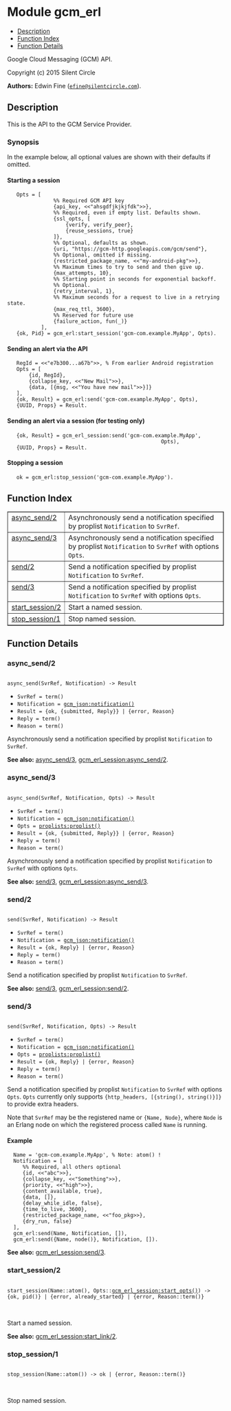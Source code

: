 

# Module gcm_erl #
* [Description](#description)
* [Function Index](#index)
* [Function Details](#functions)

Google Cloud Messaging (GCM) API.

Copyright (c) 2015 Silent Circle

__Authors:__ Edwin Fine ([`efine@silentcircle.com`](mailto:efine@silentcircle.com)).

<a name="description"></a>

## Description ##

This is the API to the GCM Service Provider.


### <a name="Synopsis">Synopsis</a> ###

In the example below, all optional values are shown with their
defaults if omitted.


#### <a name="Starting_a_session">Starting a session</a> ####

```
   Opts = [
               %% Required GCM API key
               {api_key, <<"ahsgdfjkjkjfdk">>},
               %% Required, even if empty list. Defaults shown.
               {ssl_opts, [
                   {verify, verify_peer},
                   {reuse_sessions, true}
               ]},
               %% Optional, defaults as shown.
               {uri, "https://gcm-http.googleapis.com/gcm/send"},
               %% Optional, omitted if missing.
               {restricted_package_name, <<"my-android-pkg">>},
               %% Maximum times to try to send and then give up.
               {max_attempts, 10},
               %% Starting point in seconds for exponential backoff.
               %% Optional.
               {retry_interval, 1},
               %% Maximum seconds for a request to live in a retrying state.
               {max_req_ttl, 3600},
               %% Reserved for future use
               {failure_action, fun(_)}
           ],
   {ok, Pid} = gcm_erl:start_session('gcm-com.example.MyApp', Opts).
```


#### <a name="Sending_an_alert_via_the_API">Sending an alert via the API</a> ####

```
   RegId = <<"e7b300...a67b">>, % From earlier Android registration
   Opts = [
       {id, RegId},
       {collapse_key, <<"New Mail">>},
       {data, [{msg, <<"You have new mail">>}]}
   ],
   {ok, Result} = gcm_erl:send('gcm-com.example.MyApp', Opts),
   {UUID, Props} = Result.
```


#### <a name="Sending_an_alert_via_a_session_(for_testing_only)">Sending an alert via a session (for testing only)</a> ####

```
   {ok, Result} = gcm_erl_session:send('gcm-com.example.MyApp',
                                                  Opts),
   {UUID, Props} = Result.
```


#### <a name="Stopping_a_session">Stopping a session</a> ####

```
   ok = gcm_erl:stop_session('gcm-com.example.MyApp').
```

<a name="index"></a>

## Function Index ##


<table width="100%" border="1" cellspacing="0" cellpadding="2" summary="function index"><tr><td valign="top"><a href="#async_send-2">async_send/2</a></td><td>Asynchronously send a notification specified by proplist
<code>Notification</code> to <code>SvrRef</code>.</td></tr><tr><td valign="top"><a href="#async_send-3">async_send/3</a></td><td>Asynchronously send a notification specified by proplist
<code>Notification</code> to <code>SvrRef</code> with options <code>Opts</code>.</td></tr><tr><td valign="top"><a href="#send-2">send/2</a></td><td>Send a notification specified by proplist <code>Notification</code>
to <code>SvrRef</code>.</td></tr><tr><td valign="top"><a href="#send-3">send/3</a></td><td>Send a notification specified by proplist <code>Notification</code>
to <code>SvrRef</code> with options <code>Opts</code>.</td></tr><tr><td valign="top"><a href="#start_session-2">start_session/2</a></td><td>
Start a named session.</td></tr><tr><td valign="top"><a href="#stop_session-1">stop_session/1</a></td><td>Stop named session.</td></tr></table>


<a name="functions"></a>

## Function Details ##

<a name="async_send-2"></a>

### async_send/2 ###

<pre><code>
async_send(SvrRef, Notification) -&gt; Result
</code></pre>

<ul class="definitions"><li><code>SvrRef = term()</code></li><li><code>Notification = <a href="gcm_json.md#type-notification">gcm_json:notification()</a></code></li><li><code>Result = {ok, {submitted, Reply}} | {error, Reason}</code></li><li><code>Reply = term()</code></li><li><code>Reason = term()</code></li></ul>

Asynchronously send a notification specified by proplist
`Notification` to `SvrRef`.

__See also:__ [async_send/3](#async_send-3), [gcm_erl_session:async_send/2](gcm_erl_session.md#async_send-2).

<a name="async_send-3"></a>

### async_send/3 ###

<pre><code>
async_send(SvrRef, Notification, Opts) -&gt; Result
</code></pre>

<ul class="definitions"><li><code>SvrRef = term()</code></li><li><code>Notification = <a href="gcm_json.md#type-notification">gcm_json:notification()</a></code></li><li><code>Opts = <a href="proplists.md#type-proplist">proplists:proplist()</a></code></li><li><code>Result = {ok, {submitted, Reply}} | {error, Reason}</code></li><li><code>Reply = term()</code></li><li><code>Reason = term()</code></li></ul>

Asynchronously send a notification specified by proplist
`Notification` to `SvrRef` with options `Opts`.

__See also:__ [send/3](#send-3), [gcm_erl_session:async_send/3](gcm_erl_session.md#async_send-3).

<a name="send-2"></a>

### send/2 ###

<pre><code>
send(SvrRef, Notification) -&gt; Result
</code></pre>

<ul class="definitions"><li><code>SvrRef = term()</code></li><li><code>Notification = <a href="gcm_json.md#type-notification">gcm_json:notification()</a></code></li><li><code>Result = {ok, Reply} | {error, Reason}</code></li><li><code>Reply = term()</code></li><li><code>Reason = term()</code></li></ul>

Send a notification specified by proplist `Notification`
to `SvrRef`.

__See also:__ [send/3](#send-3), [gcm_erl_session:send/2](gcm_erl_session.md#send-2).

<a name="send-3"></a>

### send/3 ###

<pre><code>
send(SvrRef, Notification, Opts) -&gt; Result
</code></pre>

<ul class="definitions"><li><code>SvrRef = term()</code></li><li><code>Notification = <a href="gcm_json.md#type-notification">gcm_json:notification()</a></code></li><li><code>Opts = <a href="proplists.md#type-proplist">proplists:proplist()</a></code></li><li><code>Result = {ok, Reply} | {error, Reason}</code></li><li><code>Reply = term()</code></li><li><code>Reason = term()</code></li></ul>

Send a notification specified by proplist `Notification`
to `SvrRef` with options `Opts`. `Opts` currently only supports
`{http_headers, [{string(), string()}]}` to provide extra headers.

Note that `SvrRef` may be the registered name or `{Name, Node}`,
where `Node` is an Erlang node on which the registered process
called `Name` is running.


#### <a name="Example">Example</a> ####

```
  Name = 'gcm-com.example.MyApp', % Note: atom() !
  Notification = [
     %% Required, all others optional
     {id, <<"abc">>},
     {collapse_key, <<"Something">>},
     {priority, <<"high">>},
     {content_available, true},
     {data, []},
     {delay_while_idle, false},
     {time_to_live, 3600},
     {restricted_package_name, <<"foo_pkg>>},
     {dry_run, false}
  ],
  gcm_erl:send(Name, Notification, []),
  gcm_erl:send({Name, node()}, Notification, []).
```

__See also:__ [gcm_erl_session:send/3](gcm_erl_session.md#send-3).

<a name="start_session-2"></a>

### start_session/2 ###

<pre><code>
start_session(Name::atom(), Opts::<a href="gcm_erl_session.md#type-start_opts">gcm_erl_session:start_opts()</a>) -&gt; {ok, pid()} | {error, already_started} | {error, Reason::term()}
</code></pre>
<br />

Start a named session.

__See also:__ [gcm_erl_session:start_link/2](gcm_erl_session.md#start_link-2).

<a name="stop_session-1"></a>

### stop_session/1 ###

<pre><code>
stop_session(Name::atom()) -&gt; ok | {error, Reason::term()}
</code></pre>
<br />

Stop named session.

